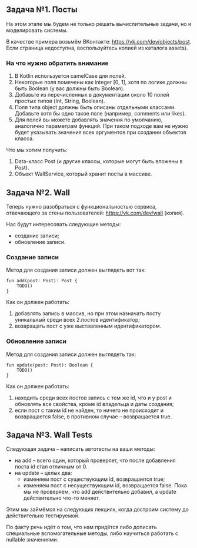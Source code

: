 ## Задача №1. Посты

На этом этапе мы будем не только решать вычислительные задачи, но и моделировать системы.

В качестве примера возьмём ВКонтакте: https://vk.com/dev/objects/post. Если страница недоступна, воспользуйтесь копией из каталога assets).

### На что нужно обратить внимание

1. В Kotlin используется camelCase для полей.
2. Некоторые поля помечены как integer [0, 1], хотя по логике должны быть Boolean (у вас должны быть Boolean).
3. Добавьте из перечисленных в документации около 10 полей простых типов (Int, String, Boolean).
4. Поля типа object должны быть описаны отдельными классами. Добавьте хотя бы одно такое поле (например, comments или likes).
5. Для полей вы можете добавлять значения по умолчанию, аналогично параметрам функций. При таком подходе вам не нужно будет указывать значения всех аргументов при создании объектов класса.
   
Что мы хотим получить:

1. Data-класс Post (и другие классы, которые могут быть вложены в Post).
2. Объект WallService, который хранит посты в массиве.
   
## Задача №2. Wall

Теперь нужно разобраться с функциональностью сервиса, отвечающего за стены пользователей: https://vk.com/dev/wall (копия).

Нас будут интересовать следующие методы:

- создание записи;
- обновление записи.
  
### Создание записи

Метод для создания записи должен выглядеть вот так:

    fun add(post: Post): Post {
        TODO()
    }
Как он должен работать:

1. добавлять запись в массив, но при этом назначать посту уникальный среди всех 2.постов идентификатор;
2. возвращать пост с уже выставленным идентификатором.

### Обновление записи

Метод для создания записи должен выглядеть так:

    fun update(post: Post): Boolean {
        TODO()
    }
Как он должен работать:

1. находить среди всех постов запись с тем же id, что и у post и обновлять все свойства, кроме id владельца и даты создания;
2. если пост с таким id не найден, то ничего не происходит и возвращается false, в противном случае – возвращается true.

## Задача №3. Wall Tests

Следующая задача – написать автотесты на ваши методы:

- на add – всего один, который проверяет, что после добавления поста id стал отличным от 0.
- на update – целых два:
  - изменяем пост с существующим id, возвращается true;
  - изменяем пост с несуществующим id, возвращается false.
Пока мы не проверяем, что add действительно добавил, а update действительно что-то меняет.

Этим мы займёмся на следующих лекциях, когда достроим систему до действительно тестируемой.

По факту речь идёт о том, что нам придётся либо дописать специальные вспомогательные методы, либо научиться работать с nullable значениями.


